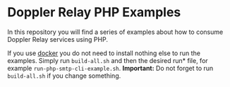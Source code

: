 # Doppler Relay PHP Examples

In this repository you will find a series of examples about how to consume Doppler 
Relay services using PHP.

If you use [docker](https://www.docker.com/) you do not need to install nothing else
to run the examples. Simply run `build-all.sh` and then the desired run* file, for
example `run-php-smtp-cli-example.sh`. **Important:** Do not forget to run `build-all.sh`
if you change something.
